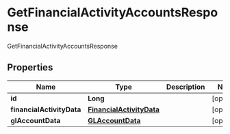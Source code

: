 

# GetFinancialActivityAccountsResponse

GetFinancialActivityAccountsResponse
## Properties

Name | Type | Description | Notes
------------ | ------------- | ------------- | -------------
**id** | **Long** |  |  [optional]
**financialActivityData** | [**FinancialActivityData**](FinancialActivityData.md) |  |  [optional]
**glAccountData** | [**GLAccountData**](GLAccountData.md) |  |  [optional]



